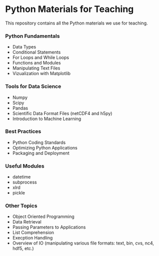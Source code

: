 # Python Materials for Teaching

This repository contains all the Python materials we use for teaching.

### Python Fundamentals

* Data Types
* Conditional Statements
* For Loops and While Loops
* Functions and Modules
* Manipulating Text Files
* Vizualization with Matplotlib

### Tools for Data Science

* Numpy
* Scipy
* Pandas
* Scientific Data Format Files (netCDF4 and h5py)
* Introduction to Machine Learning

### Best Practices

* Python Coding Standards
* Optimizing Python Applications
* Packaging and Deployment

### Useful Modules

* datetime
* subprocess
* xlrd
* pickle

### Other Topics

* Object Oriented Programming
* Data Retrieval
* Passing Parameters to Applications
* List Comprehension
* Execption Handling
* Overview of IO (manipulating various file formats: text, bin, cvs, nc4, hdf5, etc.)


